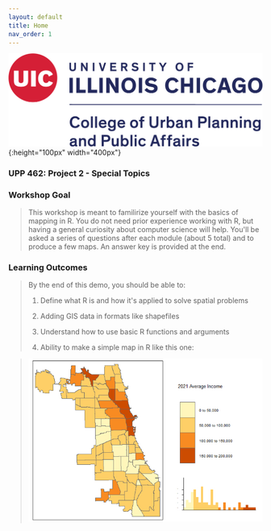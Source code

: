 ```yaml
---
layout: default
title: Home
nav_order: 1
---
```


![UIC Logo](/img/uic_logo.PNG){:height="100px" width="400px"}


### **UPP 462: Project 2 - Special Topics**

### **Workshop Goal**
> This workshop is meant to familirize yourself with the basics of mapping in R. You do not need prior experience working with R, but having a general curiosity about computer science will help. You'll be asked a series of questions after each module (about 5 total) and to produce a few maps. An answer key is provided at the end. 

### **Learning Outcomes**
> By the end of this demo, you should be able to:
> 1. Define what R is and how it's applied to solve spatial problems
> 
> 2. Adding GIS data in formats like shapefiles
> 
> 3. Understand how to use basic R functions and arguments 
> 
> 4. Ability to make a simple map in R like this one: 

> ![](/img/final_map.jpg)
